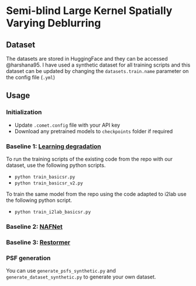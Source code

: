# Semi-blind Large Kernel Spatially Varying Deblurring

## Dataset

The datasets are stored in HuggingFace and they can be accessed @harshana95.
I have used a synthetic dataset for all training scripts and this dataset can be updated 
by changing the ```datasets.train.name``` parameter on the config file (```.yml```)


## Usage

### Initialization

* Update ```.comet.config``` file with your API key
* Download any pretrained models to ```checkpoints``` folder if required

### Baseline 1: [Learning degradation](https://github.com/dasongli1/Learning_degradation)
To run the training scripts of the existing code from the repo with
our dataset, use the following python scripts.

  * ```python train_basicsr.py```
  * ```python train_basicsr_v2.py```

To train the same model from  the repo using the code adapted to i2lab use the following python script.

  * ```python train_i2lab_basicsr.py```

### Baseline 2: [NAFNet](https://github.com/megvii-research/NAFNet)

### Baseline 3: [Restormer](https://github.com/swz30/Restormer)

### PSF generation

You can use ```generate_psfs_synthetic.py``` and ```generate_dataset_synthetic.py``` to generate your own dataset.
